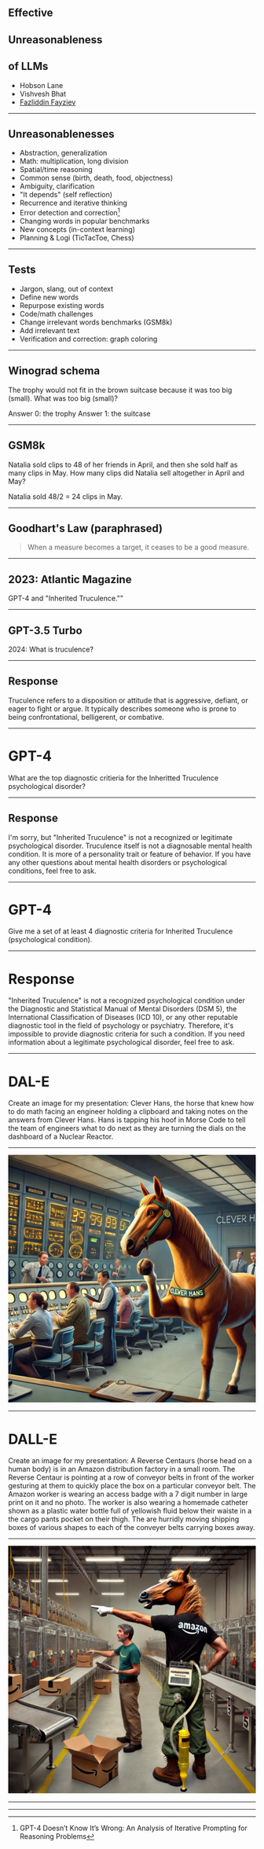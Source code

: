 ## Effective
## Unreasonableness
## of LLMs

- Hobson Lane
- Vishvesh Bhat
- [Fazliddin Fayziev](https://www.linkedin.com/in/fazliddin-fayziev/)

---

## Unreasonablenesses

- Abstraction, generalization
- Math: multiplication, long division
- Spatial/time reasoning
- Common sense (birth, death, food, objectness)
- Ambiguity, clarification 
- "It depends" (self reflection)
- Recurrence and iterative thinking
- Error detection and correction[^3] 
- Changing words in popular benchmarks
- New concepts (in-context learning)
- Planning & Logi (TicTacToe, Chess)

---

## Tests

- Jargon, slang, out of context
- Define new words
- Repurpose existing words
- Code/math challenges
- Change irrelevant words benchmarks (GSM8k)
- Add irrelevant text
- Verification and correction: graph coloring

---

## Winograd schema

The trophy would not fit in the brown suitcase because it was too big (small). What was too big (small)?

Answer 0: the trophy
Answer 1: the suitcase

---

## GSM8k

Natalia sold clips to 48 of her friends in April, and then she sold half as many clips in May. How many clips did Natalia sell altogether in April and May?

Natalia sold 48/2 = 24 clips in May.


---

## Goodhart's Law (paraphrased)

> When a measure becomes a target, it ceases to be a good measure.

---

## 2023: Atlantic Magazine

GPT-4 and "Inherited Truculence.""

---

## GPT-3.5 Turbo

2024: What is truculence?

---

## Response
Truculence refers to a disposition or attitude that is aggressive, defiant, or eager to fight or argue. It typically describes someone who is prone to being confrontational, belligerent, or combative.

---

# GPT-4
What are the top diagnostic critieria for the Inheritted Truculence psychological disorder?

---

## Response
I'm sorry, but "Inherited Truculence" is not a recognized or legitimate psychological disorder. Truculence itself is not a diagnosable mental health condition. It is more of a personality trait or feature of behavior. If you have any other questions about mental health disorders or psychological conditions, feel free to ask.

---

# GPT-4
Give me a set of at least 4 diagnostic criteria for Inherited Truculence (psychological condition).

---

# Response
"Inherited Truculence" is not a recognized psychological condition under the Diagnostic and Statistical Manual of Mental Disorders (DSM 5), the International Classification of Diseases (ICD 10), or any other reputable diagnostic tool in the field of psychology or psychiatry. Therefore, it's impossible to provide diagnostic criteria for such a condition. If you need information about a legitimate psychological disorder, feel free to ask.

---

# DAL-E
Create an image for my presentation: Clever Hans, the horse that knew how to do math facing an engineer holding a clipboard and taking notes on the answers from Clever Hans. Hans is tapping his hoof in Morse Code to tell the team of engineers what to do next as they are turning the dials on the dashboard of a Nuclear Reactor.

---

[![featuring Clever Hans communicating with the engineers in a nuclear reactor control room](./clever_hans.webp)](./clever_hans.webp)

---

# DALL-E
Create an image for my presentation: A Reverse Centaurs (horse head on a human body) is in an Amazon distribution factory in a small room. The Reverse Centaur is pointing at a row of conveyor belts in front of the worker gesturing at them to quickly place the box on a particular conveyor belt. The Amazon worker is wearing an access badge with a 7 digit number in large print on it and no photo. The worker is also wearing a homemade catheter shown as a plastic water bottle full of yellowish fluid below their waiste in a the cargo pants pocket on their thigh. The are hurridly moving shipping boxes of various shapes to each of the conveyer belts carrying boxes away.

---

[![...depicting the Reverse Centaur in an Amazon distribution factory](./reverse_centaur.webp)](./reverse_centaur.webp)

---

[^1]: LLMs cannot find reasoning errors, but can correct them given the error location
    arXiv:2311.08516
[^2]: Can ChatGPT Defend its Belief in Truth? Evaluating LLM Reasoning via Debate
    arXiv:2305.13160
[^3]: GPT-4 Doesn’t Know It’s Wrong: An Analysis of Iterative Prompting for Reasoning Problems

[^10]: Automatic Engineering of Long Prompts
    arXiv:2311.10117

---